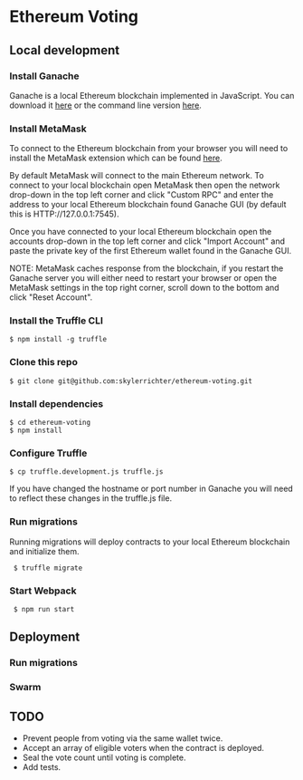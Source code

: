 # Ethereum Voting

## Local development

### Install Ganache

Ganache is a local Ethereum blockchain implemented in JavaScript. You can download it [here](http://truffleframework.com/ganache) or the command line version [here](https://github.com/trufflesuite/ganache-cli).

### Install MetaMask

To connect to the Ethereum blockchain from your browser you will need to install the MetaMask extension which can be found [here](https://metamask.io).

By default MetaMask will connect to the main Ethereum network. To connect to your local blockchain open MetaMask then open the network drop-down in the top left corner and click "Custom RPC" and enter the address to your local Ethereum blockchain found Ganache GUI (by default this is HTTP://127.0.0.1:7545).

Once you have connected to your local Ethereum blockchain open the accounts drop-down in the top left corner and click "Import Account" and paste the private key of the first Ethereum wallet found in the Ganache GUI.

NOTE: MetaMask caches response from the blockchain, if you restart the Ganache server you will either need to restart your browser or open the MetaMask settings in the top right corner, scroll down to the bottom and click "Reset Account".

### Install the Truffle CLI

```
$ npm install -g truffle
```

### Clone this repo

```
$ git clone git@github.com:skylerrichter/ethereum-voting.git
```

### Install dependencies

```
$ cd ethereum-voting
$ npm install
```

### Configure Truffle

```
$ cp truffle.development.js truffle.js
```

If you have changed the hostname or port number in Ganache you will need to reflect these changes in the truffle.js file.

### Run migrations

Running migrations will deploy contracts to your local Ethereum blockchain and initialize them.

```
 $ truffle migrate
```

### Start Webpack

```
 $ npm run start
```

## Deployment 

### Run migrations

### Swarm

## TODO

- Prevent people from voting via the same wallet twice.
- Accept an array of eligible voters when the contract is deployed.
- Seal the vote count until voting is complete.
- Add tests.
